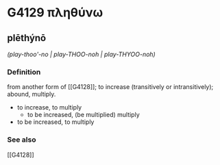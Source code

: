 # G4129 πληθύνω

## plēthýnō

_(play-thoo'-no | play-THOO-noh | play-THYOO-noh)_

### Definition

from another form of [[G4128]]; to increase (transitively or intransitively); abound, multiply.

- to increase, to multiply
  - to be increased, (be multiplied) multiply
- to be increased, to multiply

### See also

[[G4128]]

